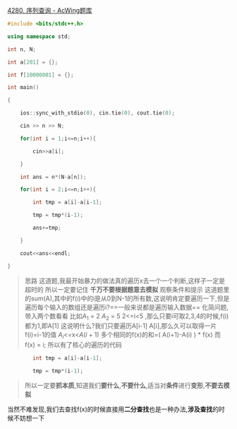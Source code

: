 [4280. 序列查询 - AcWing题库](https://www.acwing.com/problem/content/description/4283/)
```c++
#include <bits/stdc++.h>

using namespace std;

int n, N;

int a[201] = {};

int f[10000001] = {};

int main()

{

    ios::sync_with_stdio(0), cin.tie(0), cout.tie(0);

    cin >> n >> N;

    for(int i = 1;i<=n;i++){

        cin>>a[i];

    }

    int ans = n*(N-a[n]);

    for(int i = 2;i<=n;i++){

        int tmp = a[i]-a[i-1];

        tmp = tmp*(i-1);

        ans+=tmp;

    }

    cout<<ans<<endl;

}
```

> 思路
> 这道题,我最开始暴力的做法真的遍历x去一个一个判断,这样子一定是超时的
> 所以一定要记住 **千万不要根据题意去模拟**
> 观察条件和提示
> 这道题里的sum(A),其中的f(i)中的i是从0到N-1的所有数,这说明肯定要遍历一下,但是遍历每个输入的数组还是遍历i?==一般来说都是遍历输入数据==
> 化简问题,带入两个数看看
> 比如$A_1$ = 2 $A_2$ = 5  2<=i<5 ,那么只要i可取2,3,4的时候,f(i)都为1,即A\[1\]
> 这说明什么?我们只要遍历A\[i-1\] A\[i\],那么久可以取得一片f(i)=i-1的值
> $A_i$<=x<$A(i+1)$
> 多个相同的f(x)的和=( A(i+1)-A(i) ) * f(x)
> 而f(x) = i;
> 所以有了核心的遍历的代码
> 
>
```c++
        int tmp = a[i]-a[i-1];

        tmp = tmp*(i-1);
```
> 所以一定要**抓本质**,知道我们**要什么**,**不要什么**,适当对**条件**进行**变形**,**不要去模拟**


当然不难发现,我们去查找f(x)的时候直接用**二分查找**也是一种办法,**涉及查找**的时候不妨想一下